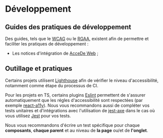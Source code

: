 # Développement

## Guides des pratiques de développement

Des guides, tels que le [WCAG](https://www.w3.org/WAI/standards-guidelines/wcag/fr) ou le
[RGAA](https://accessibilite.numerique.gouv.fr/), existent afin de permettre et faciliter les pratiques de développement
:

- Les notices d'intégration de [AcceDe Web](https://www.accede-web.com/notices/html-et-css/) ;

## Outillage et pratiques

Certains projets utilisent [Lighthouse](https://github.com/GoogleChrome/lighthouse) afin de vérifier le niveau
d'accessibilité, notamment comme étape du processus de CI.

Pour les projets en TS, certains plugins [Eslint](https://eslint.org/) permettent de s'assurer automatiquement que les
régles d'accessibilité sont respectées (par exemple [react-a11y](https://github.com/reactjs/react-a11y)). Nous vous
recommandons aussi de compléter vos tests unitaires et d'intégrations avec l'utilisation de
[jest-axe](https://www.npmjs.com/package/jest-axe) dans le cas où vous utilisez [Jest](https://jestjs.io/) pour vos
tests.

Nous vous recommandons d'écrire un test spécifique pour chaque **composants**, **chaque parent** et au niveau de **la
page** ou/et de **l'onglet**.
